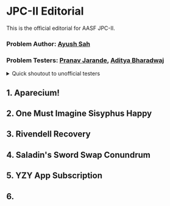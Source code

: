 # JPC-II Editorial
This is the official editorial for AASF JPC-II.

### Problem Author: [Ayush Sah](https://www.linkedin.com/in/ay-ew-sh/)

### Problem Testers: [Pranav Jarande](https://www.linkedin.com/in/pranav-jarande-997a22257/), [Aditya Bharadwaj](https://www.linkedin.com/in/aditya-bharadwaj-134847157/)
<details>
<summary>Quick shoutout to unofficial testers</summary>
NonTechNerd, Sohail, Hippie for their feedback! :heart:
</details>

## 1. Aparecium!

## 2. One Must Imagine Sisyphus Happy

## 3. Rivendell Recovery

## 4. Saladin's Sword Swap Conundrum

## 5. YZY App Subscription

## 6. 

